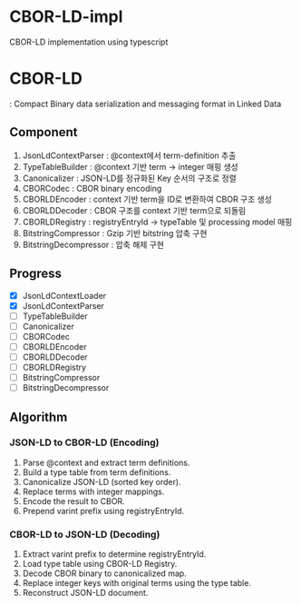 # CBOR-LD-impl
CBOR-LD implementation using typescript

# CBOR-LD
: Compact Binary data serialization and messaging format in Linked Data

## Component
1. JsonLdContextParser : @context에서 term-definition 추출
2. TypeTableBuilder : @context 기반 term -> integer 매핑 생성
3. Canonicalizer : JSON-LD를 정규화된 Key 순서의 구조로 정렬
4. CBORCodec : CBOR binary encoding
5. CBORLDEncoder : context 기반 term을 ID로 변환하여 CBOR 구조 생성
6. CBORLDDecoder : CBOR 구조를 context 기반 term으로 되돌림
7. CBORLDRegistry : registryEntryId -> typeTable 및 processing model 매핑
8. BitstringCompressor : Gzip 기반 bitstring 압축 구현
9. BitstringDecompressor : 압축 해제 구현

## Progress
- [X] JsonLdContextLoader
- [X] JsonLdContextParser
- [ ] TypeTableBuilder
- [ ] Canonicalizer
- [ ] CBORCodec
- [ ] CBORLDEncoder
- [ ] CBORLDDecoder
- [ ] CBORLDRegistry
- [ ] BitstringCompressor
- [ ] BitstringDecompressor

## Algorithm
### JSON-LD to CBOR-LD (Encoding)
1. Parse @context and extract term definitions.
2. Build a type table from term definitions.
3. Canonicalize JSON-LD (sorted key order).
4. Replace terms with integer mappings.
5. Encode the result to CBOR.
6. Prepend varint prefix using registryEntryId.

### CBOR-LD to JSON-LD (Decoding)
1. Extract varint prefix to determine registryEntryId.
2. Load type table using CBOR-LD Registry.
3. Decode CBOR binary to canonicalized map.
4. Replace integer keys with original terms using the type table.
5. Reconstruct JSON-LD document.
